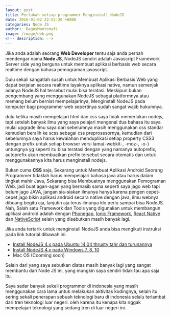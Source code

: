 ```yaml
---
layout: post
title: Perlukah setiap programmer Menginstall NodeJS
date: 2016-01-02 22:52:20 +0800
categories: Node JS
author:  BagusMantonafi
image: /image/deb.png
<!-- description: -->
---
```


Jika anda adalah seorang <b>Web Developer</b> tentu saja anda pernah mendengar nama <b>Node JS</b>, NodeJS sendiri adalah Javascript Framework Server side yang berguna untuk membuat aplikasi berbasis web secara realtime dengan bahasa pemograman javascript. 

Dulu sekali sangatlah susah untuk Membuat Aplikasi Berbasis Web yang dapat berjalan secara realtime layaknya aplikasi native, namun semenjak adanya NodeJS hal tersebut mulai bisa teratasi. Meskipun bukan pengembang yang menggunakan NodeJS sebagai platformnya atau memang belum berniat mempelajarinya, Menginstall NodeJS pada komputer bagi programmer web sepertinya sudah sangat wajib hukumnya. 

dulu ketika masih mempelajari html dan css saya tidak memerlukan nodejs, tapi setelah banyak ilmu yang saya pelajari mengenai dua bahasa itu saya mulai upgrade ilmu saya dari sebelumnya masih menggunakan css standar kemudian beralih ke scss sebagai css preprosesornya, kemudian dari sebelumnya saya harus kewalahan menduplikasi setiap property CSS3 dengan prefix untuk setiap browser versi lama(-webkit-, -moz-, -o-) untungnya yg seperti itu bisa teratasi dengan yang namanya autoprefix, autoprefix akan membuatkan prefix tersebut secara otomatis dan untuk menggunakannya kita harus menginstall nodejs. 

Bukan cuma <b>CSS</b> saja, Sekarang untuk Membuat Aplikasi Android Seorang Programmer tidaklah harus mempelajari bahasa java atau harus dalam tingkat mahir Java, Sekarang bisa Membuatnya menggunakan Pemograman Web. jadi buat agan-agan yang bernasib sama seperti saya jago web tapi belum jago JAVA, jangan sia-siakan ilmunya hanya karena pengen cepet-cepet jago bikin aplikasi android secara native dengan java, ilmu webnya dibuang begitu aja, lanjutin aja terus ilmunya klo perlu sampai bisa NodeJS. Nah, Salah satu Framework dan Tools yang digunakan untuk membangun aplikasi android adalah dengan <a href="">Phonegap</a>, <a href="">Ionic Framework</a>, <a href="">React Native</a> dan <a href="">NativeScript</a> selain yang disebutkan masih banyak lagi.

Jika anda tertarik untuk menginstall NodeJS anda bisa mengikuti instruksi pada link tutorial dibawah ini.
<ul class="list-link">
	<li>
		<a href="">
			Install NodeJS 4.x pada Ubuntu 14.04 thrusty tahr dan turunannya
		</a>
	</li>
	<li>
		<a href="">
			Install NodeJS 4.x pada Windows 7, 8, 10
		</a>
	</li>
	<li>Mac OS (Cooming soon)</li>
</ul>


Selain dari yang saya sebutkan diatas masih banyak lagi yang sangat membantu dari Node JS ini, yang mungkin saya sendiri tidak tau apa saja itu. 

Saya sadar banyak sekali programmer di indonesia yang masih menggunakan cara lama untuk melakukan aktivitas kodingnya, selain itu sering sekali penerapan sebuah teknologi baru di indonesia selalu terlambat dari tren teknologi luar negeri. oleh karena itu kenapa kita nggak mempelajari teknologi yang sedang tren di luar negeri ini.
